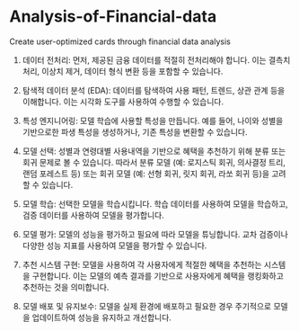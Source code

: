 # Analysis-of-Financial-data
Create user-optimized cards through financial data analysis

1. 데이터 전처리: 먼저, 제공된 금융 데이터를 적절히 전처리해야 합니다. 이는 결측치 처리, 이상치 제거, 데이터 형식 변환 등을 포함할 수 있습니다.

2. 탐색적 데이터 분석 (EDA): 데이터를 탐색하여 사용 패턴, 트렌드, 상관 관계 등을 이해합니다. 이는 시각화 도구를 사용하여 수행할 수 있습니다.

3. 특성 엔지니어링: 모델 학습에 사용할 특성을 만듭니다. 예를 들어, 나이와 성별을 기반으로한 파생 특성을 생성하거나, 기존 특성을 변환할 수 있습니다.

4. 모델 선택: 성별과 연령대별 사용내역을 기반으로 혜택을 추천하기 위해 분류 또는 회귀 문제로 볼 수 있습니다. 따라서 분류 모델 (예: 로지스틱 회귀, 의사결정 트리, 랜덤 포레스트 등) 또는 회귀 모델 (예: 선형 회귀, 릿지 회귀, 라쏘 회귀 등)을 고려할 수 있습니다.

5. 모델 학습: 선택한 모델을 학습시킵니다. 학습 데이터를 사용하여 모델을 학습하고, 검증 데이터를 사용하여 모델을 평가합니다.

6. 모델 평가: 모델의 성능을 평가하고 필요에 따라 모델을 튜닝합니다. 교차 검증이나 다양한 성능 지표를 사용하여 모델을 평가할 수 있습니다.

7. 추천 시스템 구현: 모델을 사용하여 각 사용자에게 적절한 혜택을 추천하는 시스템을 구현합니다. 이는 모델의 예측 결과를 기반으로 사용자에게 혜택을 랭킹화하고 추천하는 것을 의미합니다.

8. 모델 배포 및 유지보수: 모델을 실제 환경에 배포하고 필요한 경우 주기적으로 모델을 업데이트하여 성능을 유지하고 개선합니다.

